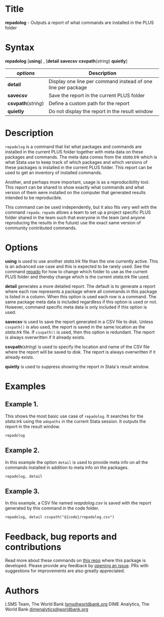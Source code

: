 # Title

__repadolog__ - Outputs a report of what commands are installed in the PLUS folder

# Syntax

__repadolog__ [__using__] , [__**d**etail__ __**save**csv__ __**csv**path__(_string_) __**qui**etly__]

| _options_ | Description |
|-----------|-------------|
| __**d**etail__ | Display one line per command instead of one line per package |
| __**save**csv__ | Save the report in the current PLUS folder |
| __**csv**path__(_string_) | Define a custom path for the report |
| __**qui**etly__ | Do not display the report in the result window |

# Description

`repadolog` is a command that list what packages and commands are installed in the current PLUS folder together with meta data on these packages and commands. The meta data comes from the _stata.trk_ which is what Stata use to keep track of which packages and which versions of these packages is installed in the current PLUS folder. This report can be used to get an inventory of installed commands.

Another, and perhaps more important, usage is as a reproducibility tool. This report can be shared to show exactly what commands and what version of them were installed on the computer that generated results intended to be reproducible.

This command can be used independently, but it also fits very well with the command `repado`. `repado` allows a team to set up a project specific PLUS folder shared in the team such that everyone in the team (and anyone reproducing the results in the future) use the exact same version of community contributed commands.

# Options

__using__ is used to use another _stata.trk_ file than the one currently active. This is an advanced use case and this is expected to be rarely used. See the command [repado](https://worldbank.github.io/repkit/reference/repado.html) for how to change which folder to use as the current PLUS folder and thereby change which is the current _stata.trk_ file used.

__**d**etail__ generates a more detailed report. The default is to generate a report where each row represents a package where all commands in this package is listed in a column. When this option is used each row is a command. The same package meta data is included regardless if this option is used or not. However, command specific meta data is only included if this option is used.

__**save**csv__ is used to save the report generated in a CSV file to disk. Unless `csvpath()` is also used, the report is saved in the same location as the _stata.trk_ file. If `csvpath()` is used, then this option is redundant. The report is always overwritten if it already exists.

__**csv**path__(_string_) is used to specify the location and name of the CSV file where the report will be saved to disk. The report is always overwritten if it already exists.

__**qui**etly__ is used to suppress showing the report in Stata's result window.

# Examples

## Example 1.

This shows the most basic use case of `repadolog`. It searches for the _stata.trk_ using the `adopaths` in the current Stata session. It outputs the report in the result window.

```
repadolog
```

## Example 2.

In this example the option `detail` is used to provide meta info on all the commands installed in addition to meta info on the packages.

```
repadolog, detail
```

## Example 3.

In this example, a CSV file named _reapdolog.csv_ is saved with the report generated by this command in the code folder.

```
repadolog, detail csvpath("${code}/repadolog.csv")
```

# Feedback, bug reports and contributions

Read more about these commands on [this repo](https://github.com/worldbank/repkit) where this package is developed. Please provide any feedback by [opening an issue](https://github.com/worldbank/repkit/issues). PRs with suggestions for improvements are also greatly appreciated.

# Authors

LSMS Team, The World Bank lsms@worldbank.org
DIME Analytics, The World Bank dimenalytics@worldbank.org
